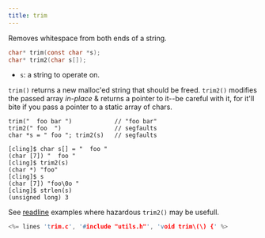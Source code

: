 ```yaml
---
title: trim
---
```


Removes whitespace from both ends of a string.

```c
char* trim(const char *s);
char* trim2(char s[]);
```

* `s`: a string to operate on.

`trim()` returns a new malloc'ed string that should be
freed. `trim2()` modifies the passed array *in-place* & returns a
pointer to it--be careful with it, for it'll bite if you pass a
pointer to a static array of chars.

```
trim("  foo bar ")            // "foo bar"
trim2(" foo  ")               // segfaults
char *s = " foo "; trim2(s)   // segfaults

[cling]$ char s[] = "  foo "
(char [7]) "  foo "
[cling]$ trim2(s)
(char *) "foo"
[cling]$ s
(char [7]) "foo\0o "
[cling]$ strlen(s)
(unsigned long) 3
```

See [readline](#readline) examples where hazardous `trim2()` may be
usefull.

```c
<%= lines 'trim.c', '#include "utils.h"', 'void trim\(\) {' %>
```
